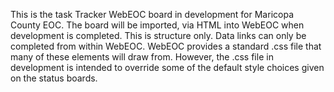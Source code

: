 This is the task Tracker WebEOC board in development for Maricopa County EOC.
The board will be imported, via HTML into WebEOC when development is completed.
This is structure only.  Data links can only be completed from within WebEOC.
    WebEOC provides a standard .css file that many of these elements will draw from.  However, the .css file in development is intended to override some of the default style choices given on the status boards.